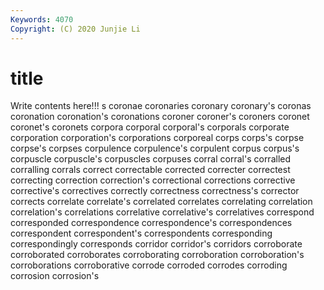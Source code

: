 ```yaml
---
Keywords: 4070
Copyright: (C) 2020 Junjie Li
---
```


# title

Write contents here!!!
s 
coronae 
coronaries 
coronary 
coronary's 
coronas 
coronation 
coronation's 
coronations 
coroner
coroner's 
coroners 
coronet 
coronet's 
coronets 
corpora 
corporal 
corporal's 
corporals 
corporate
corporation 
corporation's 
corporations 
corporeal 
corps 
corps's 
corpse 
corpse's 
corpses 
corpulence
corpulence's 
corpulent 
corpus 
corpus's 
corpuscle 
corpuscle's 
corpuscles 
corpuses 
corral 
corral's
corralled 
corralling 
corrals 
correct 
correctable 
corrected 
correcter 
correctest 
correcting 
correction
correction's 
correctional 
corrections 
corrective 
corrective's 
correctives 
correctly 
correctness 
correctness's 
corrector
corrects 
correlate 
correlate's 
correlated 
correlates 
correlating 
correlation 
correlation's 
correlations 
correlative
correlative's 
correlatives 
correspond 
corresponded 
correspondence 
correspondence's 
correspondences 
correspondent 
correspondent's 
correspondents
corresponding 
correspondingly 
corresponds 
corridor 
corridor's 
corridors 
corroborate 
corroborated 
corroborates 
corroborating
corroboration 
corroboration's 
corroborations 
corroborative 
corrode 
corroded 
corrodes 
corroding 
corrosion 
corrosion's
